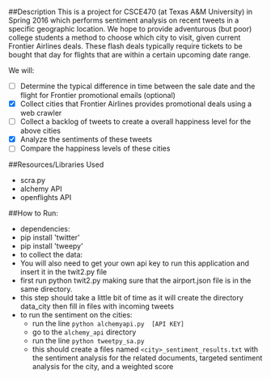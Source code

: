 ##Description
This is a project for CSCE470 (at Texas A&M University) in Spring 2016 which performs sentiment analysis on recent tweets in a specific geographic location. We hope to provide adventurous (but poor) college students a method to choose which city to visit, given current Frontier Airlines deals. These flash deals typically require tickets to be bought that day for flights that are within a certain upcoming date range.

We will:
- [ ] Determine the typical difference in time between the sale date and the flight for Frontier promotional emails (optional)
- [x] Collect cities that Frontier Airlines provides promotional deals using a web crawler 
- [ ] Collect a backlog of tweets to create a overall happiness level for the above cities
- [x] Analyze the sentiments of these tweets
- [ ] Compare the happiness levels of these cities
 
 ##Resources/Libraries Used
 - scra.py
 - alchemy API
 - openflights API


##How to Run:
- dependencies:
 - pip install 'twitter'
 - pip install 'tweepy'
- to collect the data:
 - You will also need to get your own api key to run this application and insert it in the twit2.py file
 - first run python twit2.py making sure that the airport.json file is in the same directory.
 - this step should take a little bit of time as it will create the directory data_city then fill in files with incoming   tweets
- to run the sentiment on the cities:
  - run the line `python alchemyapi.py  [API KEY]`   
  - go to the `alchemy_api` directory
  - run the line `python tweetpy_sa.py`
   - this should create a files named `<city>_sentiment_results.txt` with the sentiment analysis for the related documents, targeted sentiment analysis for the city, and a weighted score 
